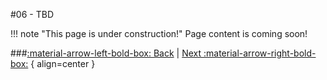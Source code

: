 #06 - TBD

!!! note "This page is under construction!"
	Page content is coming soon!

###[:material-arrow-left-bold-box: Back](05_SZP_Files.md) | [Next :material-arrow-right-bold-box:](07_TBD.md) { align=center }